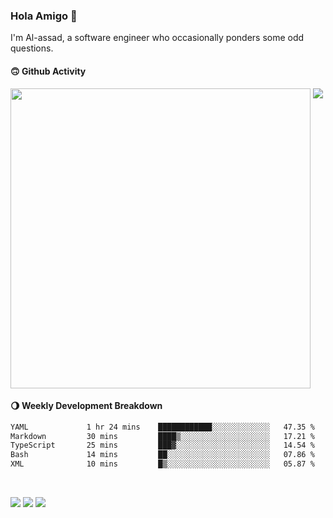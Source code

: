 ### Hola Amigo 🤣   

I'm Al-assad, a software engineer who occasionally ponders some odd questions.  
 
#### 🙃 Github Activity 
<div>
  <img src="https://github-readme-stats.vercel.app/api?username=al-assad&show_icons=true" align="top" style="display: inline-block;" width="480"/>
  <img src="https://github-readme-stats.vercel.app/api/top-langs/?username=al-assad&hide=css,html&langs_count=8&layout=compact" align="top" style="display: inline-block;"/>
</div>

#### 🌖 Weekly Development Breakdown
<!--START_SECTION:waka-->

```txt
YAML             1 hr 24 mins    ████████████░░░░░░░░░░░░░   47.35 %
Markdown         30 mins         ████▒░░░░░░░░░░░░░░░░░░░░   17.21 %
TypeScript       25 mins         ███▓░░░░░░░░░░░░░░░░░░░░░   14.54 %
Bash             14 mins         ██░░░░░░░░░░░░░░░░░░░░░░░   07.86 %
XML              10 mins         █▒░░░░░░░░░░░░░░░░░░░░░░░   05.87 %
```

<!--END_SECTION:waka-->

<br>

<a href="https://twitter.com/Alassad_dev"><img src="https://img.shields.io/badge/Twitter-@Alassad__dev-blue?style=flat&logo=twitter" /></a>
<a href="https://t.me/alassad_dev"><img src="https://img.shields.io/badge/Telegram-@alassad__dev-orange?style=flat&logo=telegram" /></a>
<a href="https://al-assad.github.io"><img src="https://img.shields.io/badge/Blogs-Linying_Assad's_Blog-yellow?style=flat&logo=github" /></a>

